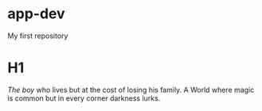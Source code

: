 # app-dev
My first repository
# H1 
*The boy* who lives but at the cost of losing his family.
A World where magic is common but in every corner darkness lurks.
